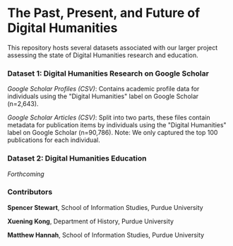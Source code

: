 # The Past, Present, and Future of Digital Humanities
This repository hosts several datasets associated with our larger project assessing the state of Digital Humanities research and education. 

### Dataset 1: Digital Humanities Research on Google Scholar

*Google Scholar Profiles (CSV)*: Contains academic profile data for individuals using the "Digital Humanities" label on Google Scholar (n=2,643). 

*Google Scholar Articles (CSV)*: Split into two parts, these files contain metadata for publication items by individuals using the "Digital Humanities" label on Google Scholar (n=90,786). Note: We only captured the top 100 publications for each individual. 

### Dataset 2: Digital Humanities Education

*Forthcoming*

### Contributors
**Spencer Stewart**, School of Information Studies, Purdue University

**Xuening Kong**, Department of History, Purdue University

**Matthew Hannah**, School of Information Studies, Purdue University
